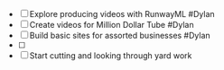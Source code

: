 - [ ] Explore producing videos with RunwayML #Dylan 
- [ ] Create videos for Million Dollar Tube #Dylan 
- [ ] Build basic sites for assorted businesses #Dylan 
- [ ] 
- [ ] Start cutting and looking through yard work

